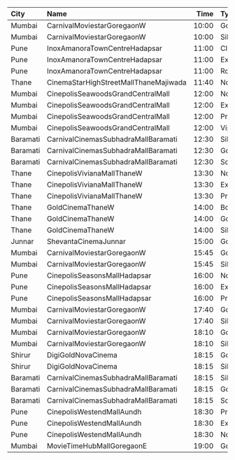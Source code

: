| City     | Name                                  |  Time | Type          | Price | Capacity | Booked |
| :------- | :------------------------------------ | ----: | :------------ | ----: | -------: | -----: |
| Mumbai   | CarnivalMoviestarGoregaonW            | 10:00 | GoldOffline   |   90₹ |       23 |      0 |
| Mumbai   | CarnivalMoviestarGoregaonW            | 10:00 | SilverOffline |   90₹ |       13 |      0 |
| Pune     | InoxAmanoraTownCentreHadapsar         | 11:00 | Club          |   90₹ |       59 |      0 |
| Pune     | InoxAmanoraTownCentreHadapsar         | 11:00 | Executive     |   90₹ |       18 |      0 |
| Pune     | InoxAmanoraTownCentreHadapsar         | 11:00 | Royale        |  160₹ |        4 |      0 |
| Thane    | CinemaStarHighStreetMallThaneMajiwada | 11:40 | Normal        |  100₹ |      122 |     10 |
| Mumbai   | CinepolisSeawoodsGrandCentralMall     | 12:00 | Normal        |  140₹ |       16 |      1 |
| Mumbai   | CinepolisSeawoodsGrandCentralMall     | 12:00 | Executive     |  140₹ |       35 |      0 |
| Mumbai   | CinepolisSeawoodsGrandCentralMall     | 12:00 | Premium       |  140₹ |       28 |      2 |
| Mumbai   | CinepolisSeawoodsGrandCentralMall     | 12:00 | Vip           |  230₹ |        7 |      0 |
| Baramati | CarnivalCinemasSubhadraMallBaramati   | 12:30 | Silver        |  150₹ |       42 |     21 |
| Baramati | CarnivalCinemasSubhadraMallBaramati   | 12:30 | Gold          |  150₹ |      128 |     71 |
| Baramati | CarnivalCinemasSubhadraMallBaramati   | 12:30 | Sofa          |  180₹ |       17 |      9 |
| Thane    | CinepolisVivianaMallThaneW            | 13:30 | Normal        |  160₹ |       25 |     13 |
| Thane    | CinepolisVivianaMallThaneW            | 13:30 | Executive     |  160₹ |       97 |     49 |
| Thane    | CinepolisVivianaMallThaneW            | 13:30 | Premium       |  160₹ |       43 |     27 |
| Thane    | GoldCinemaThaneW                      | 14:00 | Box           |  300₹ |      100 |      0 |
| Thane    | GoldCinemaThaneW                      | 14:00 | Gold          |  112₹ |      100 |      0 |
| Thane    | GoldCinemaThaneW                      | 14:00 | Silver        |  112₹ |      100 |      0 |
| Junnar   | ShevantaCinemaJunnar                  | 15:00 | Gold          |  100₹ |      100 |      0 |
| Mumbai   | CarnivalMoviestarGoregaonW            | 15:45 | GoldOffline   |  110₹ |       27 |      3 |
| Mumbai   | CarnivalMoviestarGoregaonW            | 15:45 | SilverOffline |  110₹ |       18 |      0 |
| Pune     | CinepolisSeasonsMallHadapsar          | 16:00 | Normal        |  110₹ |       14 |      0 |
| Pune     | CinepolisSeasonsMallHadapsar          | 16:00 | Executive     |  110₹ |       49 |      3 |
| Pune     | CinepolisSeasonsMallHadapsar          | 16:00 | Premium       |  110₹ |       15 |     15 |
| Mumbai   | CarnivalMoviestarGoregaonW            | 17:40 | GoldOffline   |  110₹ |       23 |     13 |
| Mumbai   | CarnivalMoviestarGoregaonW            | 17:40 | SilverOffline |  110₹ |       13 |      2 |
| Mumbai   | CarnivalMoviestarGoregaonW            | 18:10 | GoldOffline   |  110₹ |       27 |      0 |
| Mumbai   | CarnivalMoviestarGoregaonW            | 18:10 | SilverOffline |  110₹ |       18 |      0 |
| Shirur   | DigiGoldNovaCinema                    | 18:15 | Gold          |  150₹ |      100 |      0 |
| Shirur   | DigiGoldNovaCinema                    | 18:15 | Silver        |  130₹ |      100 |      0 |
| Baramati | CarnivalCinemasSubhadraMallBaramati   | 18:15 | Silver        |  150₹ |       42 |     21 |
| Baramati | CarnivalCinemasSubhadraMallBaramati   | 18:15 | Gold          |  150₹ |      128 |     68 |
| Baramati | CarnivalCinemasSubhadraMallBaramati   | 18:15 | Sofa          |  180₹ |       17 |     13 |
| Pune     | CinepolisWestendMallAundh             | 18:30 | Premium       |  200₹ |       24 |      2 |
| Pune     | CinepolisWestendMallAundh             | 18:30 | Executive     |  200₹ |       41 |      0 |
| Pune     | CinepolisWestendMallAundh             | 18:30 | Normal        |  200₹ |       12 |      0 |
| Mumbai   | MovieTimeHubMallGoregaonE             | 19:00 | Gold          |  120₹ |       98 |     13 |
